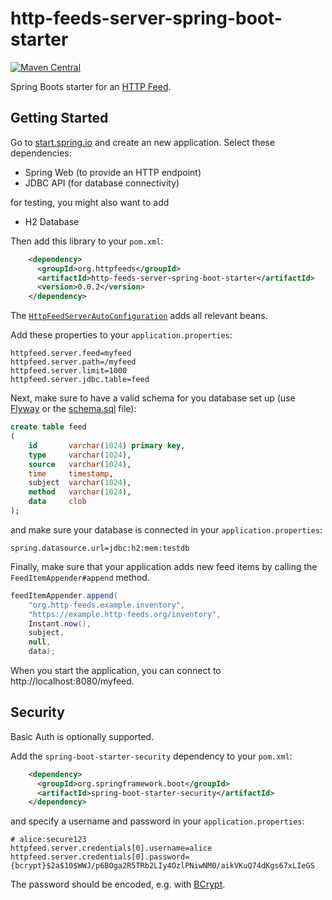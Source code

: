 # http-feeds-server-spring-boot-starter

[![Maven Central](https://maven-badges.herokuapp.com/maven-central/org.httpfeeds/http-feeds-server-spring-boot-starter/badge.svg)](https://maven-badges.herokuapp.com/maven-central/org.httpfeeds/http-feeds-server-spring-boot-starter)

Spring Boots starter for an [HTTP Feed](http://www.http-feeds.org/).

## Getting Started

Go to [start.spring.io](https://start.spring.io/#!type=maven-project&language=java&packaging=jar&groupId=com.example&artifactId=httpfeeds-server-example&name=httpfeeds-server-example&description=Demo%20project%20for%20Spring%20Boot&packageName=com.example.httpfeeds-server-example&dependencies=web,jdbc,h2) and create an new application. Select these dependencies:

- Spring Web (to provide an HTTP endpoint)
- JDBC API (for database connectivity)

for testing, you might also want to add

- H2 Database

Then add this library to your `pom.xml`:

```xml
    <dependency>
      <groupId>org.httpfeeds</groupId>
      <artifactId>http-feeds-server-spring-boot-starter</artifactId>
      <version>0.0.2</version>
    </dependency>
```

The [`HttpFeedServerAutoConfiguration`](src/main/java/org/httpfeeds/server/HttpFeedServerAutoConfiguration.java) adds all relevant beans.


Add these properties to your `application.properties`:

```properties
httpfeed.server.feed=myfeed
httpfeed.server.path=/myfeed
httpfeed.server.limit=1000
httpfeed.server.jdbc.table=feed
```

Next, make sure to have a valid schema for you database set up (use [Flyway](https://docs.spring.io/spring-boot/docs/current/reference/htmlsingle/#howto-use-a-higher-level-database-migration-tool) or the [schema.sql](https://docs.spring.io/spring-boot/docs/current/reference/htmlsingle/#howto-initialize-a-database-using-spring-jdbc) file):

```sql
create table feed
(
    id       varchar(1024) primary key,
    type     varchar(1024),
    source   varchar(1024),
    time     timestamp,
    subject  varchar(1024),
    method   varchar(1024),
    data     clob
);
```

and make sure your database is connected in your `application.properties`:

```properties
spring.datasource.url=jdbc:h2:mem:testdb
```

Finally, make sure that your application adds new feed items by calling the `FeedItemAppender#append` method.

```java
feedItemAppender.append(
    "org.http-feeds.example.inventory",
    "https://example.http-feeds.org/inventory", 
    Instant.now(), 
    subject, 
    null, 
    data);
```

When you start the application, you can connect to http://localhost:8080/myfeed.

## Security

Basic Auth is optionally supported.

Add the `spring-boot-starter-security` dependency to your `pom.xml`:

```xml
    <dependency>
      <groupId>org.springframework.boot</groupId>
      <artifactId>spring-boot-starter-security</artifactId>
    </dependency>
```

and specify a username and password in your `application.properties`:

```properties
# alice:secure123
httpfeed.server.credentials[0].username=alice
httpfeed.server.credentials[0].password={bcrypt}$2a$10$WWJ/p6BOga2R5TRb2LIy4OzlPNiwNM0/aikVKuQ74dKgs67xLIeGS
```

The password should be encoded, e.g. with [BCrypt](https://docs.spring.io/spring-security/site/docs/current/api/org/springframework/security/crypto/bcrypt/BCryptPasswordEncoder.html).


